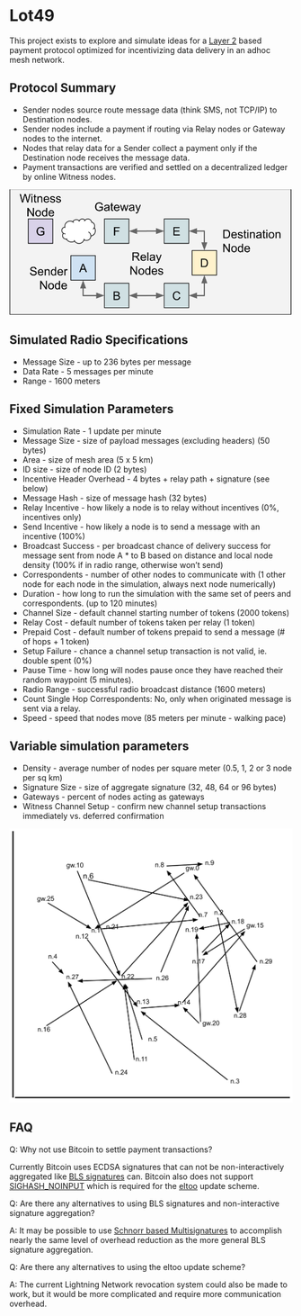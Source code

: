 # Lot49 

This project exists to explore and simulate ideas for a [Layer 2](https://en.wikipedia.org/wiki/Lightning_Network) based payment protocol optimized for incentivizing data delivery in an adhoc mesh network.

## Protocol Summary

* Sender nodes source route message data (think SMS, not TCP/IP) to Destination nodes.
* Sender nodes include a payment if routing via Relay nodes or Gateway nodes to the internet.
* Nodes that relay data for a Sender collect a payment only if the Destination node receives the message data.
* Payment transactions are verified and settled on a decentralized ledger by online Witness nodes.

![Lot49 Network Overview](./doc/lot49_network_overview.svg?raw=true "Lot49 Network Overview")

## Simulated Radio Specifications

* Message Size - up to 236 bytes per message
* Data Rate - 5 messages per minute
* Range - 1600 meters

## Fixed Simulation Parameters

* Simulation Rate - 1 update per minute
* Message Size - size of payload messages (excluding headers) (50 bytes)
* Area - size of mesh area (5 x 5 km)
* ID size - size of node ID (2 bytes)
* Incentive Header Overhead - 4 bytes + relay path + signature (see below)
* Message Hash - size of message hash (32 bytes)
* Relay Incentive - how likely a node is to relay without incentives (0%, incentives only)
* Send Incentive - how likely a node is to send a message with an incentive (100%)
* Broadcast Success - per broadcast chance of delivery success for message sent from node A * to B based on distance and local node density (100% if in radio range, otherwise won’t send)
* Correspondents - number of other nodes to communicate with (1 other node for each node in the simulation, always next node numerically)
* Duration - how long to run the simulation with the same set of peers and correspondents. (up to 120 minutes)
* Channel Size - default channel starting number of tokens (2000 tokens)
* Relay Cost - default number of tokens taken per relay (1 token)
* Prepaid Cost - default number of tokens prepaid to send a message (# of hops + 1 token)
* Setup Failure - chance a channel setup transaction is not valid, ie. double spent (0%)
* Pause Time - how long will nodes pause once they have reached their random waypoint (5 minutes).
* Radio Range - successful radio broadcast distance (1600 meters)
* Count Single Hop Correspondents: No, only when originated message is sent via a relay.
* Speed - speed that nodes move (85 meters per minute - walking pace)

## Variable simulation parameters

* Density - average number of nodes per square meter (0.5, 1, 2 or 3 node per sq km)
* Signature Size - size of aggregate signature (32, 48, 64 or 96 bytes)
* Gateways - percent of nodes acting as gateways
* Witness Channel Setup - confirm new channel setup transactions immediately vs. deferred confirmation

![Lot49 Simulation](./doc/lot49_simulation.svg?raw=true "Lot49 Simulation")

## FAQ

Q: Why not use Bitcoin to settle payment transactions?

Currently Bitcoin uses ECDSA signatures that can not be non-interactively aggregated like [BLS signatures](https://crypto.stanford.edu/~dabo/pubs/papers/aggreg.pdf) can. Bitcoin also does not support [SIGHASH_NOINPUT](https://github.com/bitcoin/bips/blob/master/bip-0118.mediawiki) which is required for the [eltoo](https://blockstream.com/eltoo.pdf) update scheme.

Q: Are there any alternatives to using BLS signatures and non-interactive signature aggregation?

A: It may be possible to use [Schnorr based Multisignatures](https://eprint.iacr.org/2018/068.pdf) to accomplish nearly the same level of overhead reduction as the more general BLS signature aggregation.

Q: Are there any alternatives to using the eltoo update scheme?

A: The current Lightning Network revocation system could also be made to work, but it would be more complicated and require more communication overhead.



